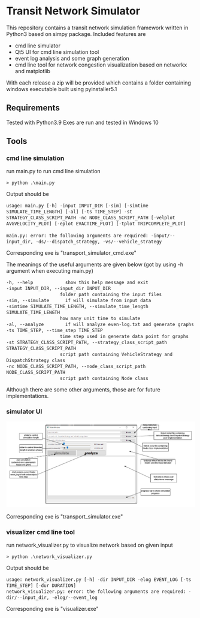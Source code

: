 # Transit Network Simulator

This repository contains a transit network simulation framework written in Python3 based on simpy package. Included features are
 - cmd line simulator
 - Qt5 UI for cmd line simulation tool
 - event log analysis and some graph generation
 - cmd line tool for network congestion visualization based on networkx and matplotlib

With each release a zip will be provided which contains a folder containing windows executable built using pyinstaller5.1

## Requirements
Tested with Python3.9
Exes are run and tested in Windows 10

## Tools

### cmd line simulation
run main.py to run cmd line simulation
```
> python .\main.py
```
Output should be
```
usage: main.py [-h] -input INPUT_DIR [-sim] [-simtime SIMULATE_TIME_LENGTH] [-al] [-ts TIME_STEP] -st STRATEGY_CLASS_SCRIPT_PATH -nc NODE_CLASS_SCRIPT_PATH [-velplot AVGVELOCITY_PLOT] [-eplot EVACTIME_PLOT] [-tplot TRIPCOMPLETE_PLOT]

main.py: error: the following arguments are required: -input/--input_dir, -ds/--dispatch_strategy, -vs/--vehicle_strategy
```

Corresponding exe is "transport_simulator_cmd.exe"

The meanings of the useful arguments are given below (got by using -h argument when executing main.py)
```
-h, --help            show this help message and exit
-input INPUT_DIR, --input_dir INPUT_DIR
					folder path containing the input files
-sim, --simulate      if will simulate from input data
-simtime SIMULATE_TIME_LENGTH, --simulate_time_length SIMULATE_TIME_LENGTH
					how many unit time to simulate
-al, --analyze        if will analyze even-log.txt and generate graphs
-ts TIME_STEP, --time_step TIME_STEP
					time step used in generate data point for graphs
-st STRATEGY_CLASS_SCRIPT_PATH, --strategy_class_script_path STRATEGY_CLASS_SCRIPT_PATH
					script path containing VehicleStrategy and DispatchStrategy class
-nc NODE_CLASS_SCRIPT_PATH, --node_class_script_path NODE_CLASS_SCRIPT_PATH
					script path containing Node class
```

Although there are some other arguments, those are for future implementations.


### simulator UI
![simulator ui image](./doc/simulator_ui.PNG)

Corresponding exe is "transport_simulator.exe"

### visualizer cmd line tool

run network_visualizer.py to visualize network based on given input
```
> python .\network_visualizer.py
```
Output should be 
```
usage: network_visualizer.py [-h] -dir INPUT_DIR -elog EVENT_LOG [-ts TIME_STEP] [-dur DURATION]
network_visualizer.py: error: the following arguments are required: -dir/--input_dir, -elog/--event_log
```

Corresponding exe is "visualizer.exe"